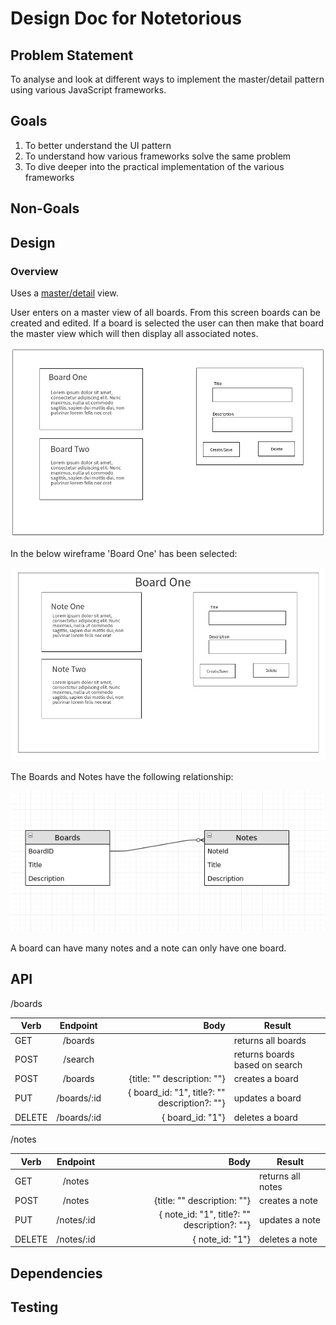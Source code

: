 # Design Doc for Notetorious

## Problem Statement

To analyse and look at different ways to implement the master/detail pattern using various JavaScript frameworks.

## Goals

1. To better understand the UI pattern
2. To understand how various frameworks solve the same problem
3. To dive deeper into the practical implementation of the various frameworks

## Non-Goals

## Design

### Overview

Uses a [master/detail](https://en.wikipedia.org/wiki/Master%E2%80%93detail_interface) view.

User enters on a master view of all boards. From this screen boards can be created and edited. If a board is selected the user can then make that board the master view which will then display all associated notes.

![boards](./static/wireframes/screens/boards-1.png)

In the below wireframe 'Board One' has been selected:

![notes](./static/wireframes/screens/notes-1.png)

The Boards and Notes have the following relationship:

![ERD](./static/diagrams/ERD.png)

A board can have many notes and a note can only have one board.

## API

/boards

| Verb   |  Endpoint   |                                          Body | Result                         |
| ------ | :---------: | --------------------------------------------: | ------------------------------ |
| GET    |   /boards   |                                               | returns all boards             |
| POST   |   /search   |                                               | returns boards based on search |
| POST   |   /boards   |                   {title: "" description: ""} | creates a board                |
| PUT    | /boards/:id | { board_id: "1", title?: "" description?: ""} | updates a board                |
| DELETE | /boards/:id |                              { board_id: "1"} | deletes a board                |

/notes

| Verb   |  Endpoint  |                                         Body | Result            |
| ------ | :--------: | -------------------------------------------: | ----------------- |
| GET    |   /notes   |                                              | returns all notes |
| POST   |   /notes   |                  {title: "" description: ""} | creates a note    |
| PUT    | /notes/:id | { note_id: "1", title?: "" description?: ""} | updates a note    |
| DELETE | /notes/:id |                              { note_id: "1"} | deletes a note    |

## Dependencies

## Testing
